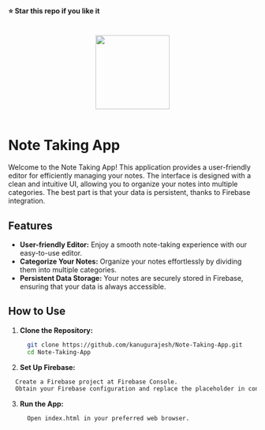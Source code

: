 #### ⭐ Star this repo if you like it
<br>
<div align="center">
  <img src="https://github.com/kanugurajesh/Note-Taking-App/assets/120458029/47c77abe-f650-4154-827b-a6d6f1f1386b" alt="" width=150 height=150>
</div>
<br>

# Note Taking App

Welcome to the Note Taking App! This application provides a user-friendly editor for efficiently managing your notes. The interface is designed with a clean and intuitive UI, allowing you to organize your notes into multiple categories. The best part is that your data is persistent, thanks to Firebase integration.

## Features

- **User-friendly Editor:** Enjoy a smooth note-taking experience with our easy-to-use editor.
- **Categorize Your Notes:** Organize your notes effortlessly by dividing them into multiple categories.
- **Persistent Data Storage:** Your notes are securely stored in Firebase, ensuring that your data is always accessible.

## How to Use

1. **Clone the Repository:**
   ```bash
     git clone https://github.com/kanugurajesh/Note-Taking-App.git
     cd Note-Taking-App
   ```
2. **Set Up Firebase:**
  ```bash
    Create a Firebase project at Firebase Console.
    Obtain your Firebase configuration and replace the placeholder in config/firebase.js with your actual configuration.
  ```
3. **Run the App:**
   ```bash
     Open index.html in your preferred web browser.
   ```
